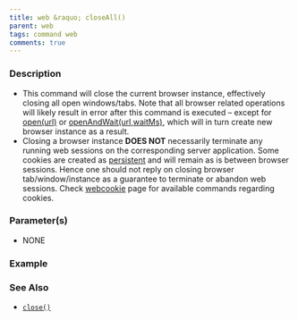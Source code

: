```yaml
---
title: web &raquo; closeAll()
parent: web
tags: command web
comments: true
---
```


### Description

*   This command will close the current browser instance, effectively closing all open windows/tabs.  Note that all browser related operations will likely result in error after this command is executed – except for [open(url)](https://confluence.ep.com/pages/viewpage.action?pageId=9985751) or [openAndWait(url,waitMs)](https://confluence.ep.com/pages/viewpage.action?pageId=9985753), which will in turn create new browser instance as a result.
*   Closing a browser instance **DOES NOT** necessarily terminate any running web sessions on the corresponding server application.  Some cookies are created as [persistent](http://www.webopedia.com/TERM/P/persistent_cookie.html) and will remain as is between browser sessions.  Hence one should not reply on closing browser tab/window/instance as a guarantee to terminate or abandon web sessions.  Check [webcookie](https://confluence.ep.com/display/QA/webcookie) page for available commands regarding cookies.

### Parameter(s)

*   NONE

### Example

### See Also

*   [`close()`](close())